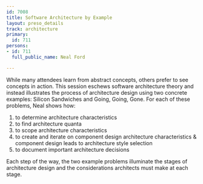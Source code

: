 ```yaml
---
id: 7008
title: Software Architecture by Example
layout: preso_details
track: architecture
primary:
  id: 711
persons:
- id: 711
  full_public_name: Neal Ford

---
```

While many attendees learn from abstract concepts, others prefer to see concepts in action. This session eschews software architecture theory and instead illustrates the process of architecture design using two concrete examples: Silicon Sandwiches and Going, Going, Gone. For each of these problems, Neal shows how:

1. to determine architecture characteristics
2. to find architecture quanta
3. to scope architecture characteristics
4. to create and iterate on component design
architecture characteristics & component design leads to architecture style selection
5. to document important architecture decisions

Each step of the way, the two example problems illuminate the stages of architecture design and the considerations architects must make at each stage.